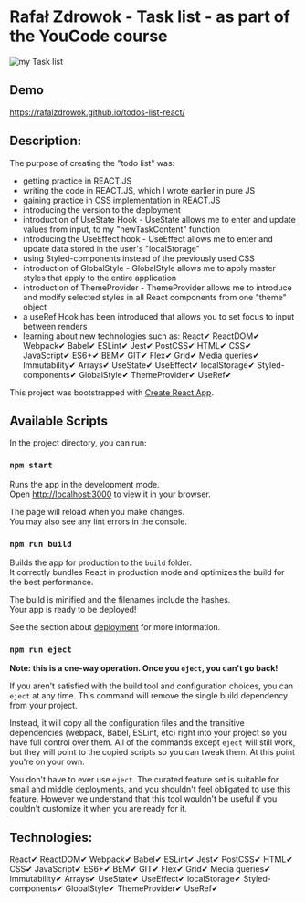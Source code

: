 # Rafał Zdrowok - Task list - as part of the YouCode course
![my Task list](https://github.com/RAFALZDROWOK/todos-list-react/blob/master/public/Tasks%20list.png?raw=true)

## Demo
 https://rafalzdrowok.github.io/todos-list-react/

## Description:
The purpose of creating the "todo list" was:
- getting practice in REACT.JS
- writing the code in REACT.JS, which I wrote earlier in pure JS
- gaining practice in CSS implementation in REACT.JS
- introducing the version to the deployment
- introduction of UseState Hook - UseState allows me to enter and update values from input, to my "newTaskContent" function
- introducing the UseEffect hook - UseEffect allows me to enter and update data stored in the user's "localStorage"
- using Styled-components instead of the previously used CSS
- introduction of GlobalStyle - GlobalStyle allows me to apply master styles that apply to the entire application
- introduction of ThemeProvider - ThemeProvider allows me to introduce and modify selected styles in all React components from one "theme" object
- a useRef Hook has been introduced that allows you to set focus to input between renders
- learning about new technologies such as:
React✔ ReactDOM✔ Webpack✔ Babel✔ ESLint✔ Jest✔ PostCSS✔ HTML✔ CSS✔ JavaScript✔ ES6+✔ BEM✔ GIT✔ Flex✔ Grid✔ Media queries✔ Immutability✔ Arrays✔ UseState✔ UseEffect✔ localStorage✔ Styled-components✔ GlobalStyle✔ ThemeProvider✔ UseRef✔

This project was bootstrapped with [Create React App](https://github.com/facebook/create-react-app).

## Available Scripts

In the project directory, you can run:

### `npm start`

Runs the app in the development mode.\
Open [http://localhost:3000](http://localhost:3000) to view it in your browser.

The page will reload when you make changes.\
You may also see any lint errors in the console.

### `npm run build`

Builds the app for production to the `build` folder.\
It correctly bundles React in production mode and optimizes the build for the best performance.

The build is minified and the filenames include the hashes.\
Your app is ready to be deployed!

See the section about [deployment](https://facebook.github.io/create-react-app/docs/deployment) for more information.

### `npm run eject`

**Note: this is a one-way operation. Once you `eject`, you can't go back!**

If you aren't satisfied with the build tool and configuration choices, you can `eject` at any time. This command will remove the single build dependency from your project.

Instead, it will copy all the configuration files and the transitive dependencies (webpack, Babel, ESLint, etc) right into your project so you have full control over them. All of the commands except `eject` will still work, but they will point to the copied scripts so you can tweak them. At this point you're on your own.

You don't have to ever use `eject`. The curated feature set is suitable for small and middle deployments, and you shouldn't feel obligated to use this feature. However we understand that this tool wouldn't be useful if you couldn't customize it when you are ready for it.

## Technologies: 
React✔
ReactDOM✔ 
Webpack✔ 
Babel✔ 
ESLint✔ 
Jest✔ 
PostCSS✔ 
HTML✔
CSS✔
JavaScript✔
ES6+✔
BEM✔
GIT✔
Flex✔
Grid✔
Media queries✔
Immutability✔
Arrays✔
UseState✔ 
UseEffect✔ 
localStorage✔
Styled-components✔ 
GlobalStyle✔
ThemeProvider✔
UseRef✔